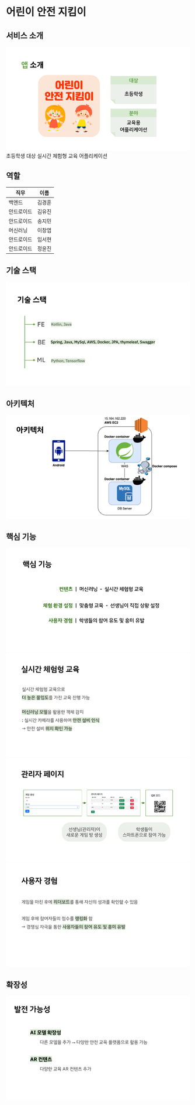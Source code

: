 # 어린이 안전 지킴이

## 서비스 소개
![앱 소개](./images/UNI-DTHON%20발표%20자료.png)
초등학생 대상 실시간 체험형 교육 어플리케이션
## 역할
| 직무    | 이름  |
|-------|-----|
| 백엔드   | 김경훈 |
| 안드로이드 | 김유진 |
| 안드로이드 | 송지민 |
| 머신러닝  | 이창엽 |
| 안드로이드 | 임서현 |
| 안드로이드 | 정윤진 |
## 기술 스택
![앱 소개](./images/UNI-DTHON%20발표%20자료-2.png)
## 아키텍처
![앱 소개](./images/UNI-DTHON%20발표%20자료-3.png)
## 핵심 기능
![앱 소개](./images/UNI-DTHON%20발표%20자료-4.png)
![앱 소개](./images/UNI-DTHON%20발표%20자료-5.png)
![앱 소개](./images/UNI-DTHON%20발표%20자료-6.png)
![앱 소개](./images/UNI-DTHON%20발표%20자료-7.png)
## 확장성
![앱 소개](./images/UNI-DTHON%20발표%20자료-8.png)
